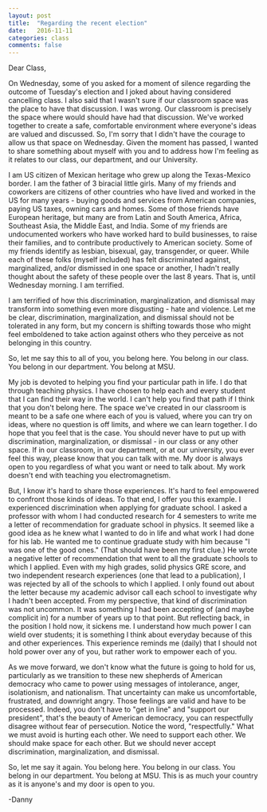 ```yaml
---
layout: post
title:  "Regarding the recent election"
date:   2016-11-11
categories: class
comments: false
---
```


Dear Class,

On Wednesday, some of you asked for a moment of silence regarding the outcome of Tuesday's election and I joked about having considered cancelling class. I also said that I wasn't sure if our classroom space was the place to have that discussion. I was wrong. Our classroom is precisely the space where would should have had that discussion. We've worked together to create a safe, comfortable environment where everyone's ideas are valued and discussed. So, I'm sorry that I didn't have the courage to allow us that space on Wednesday. Given the moment has passed, I wanted to share something about myself with you and to address how I'm feeling as it relates to our class, our department, and our University.

I am US citizen of Mexican heritage who grew up along the Texas-Mexico border. I am the father of 3 biracial little girls. Many of my friends and coworkers are citizens of other countries who have lived and worked in the US for many years - buying goods and services from American companies, paying US taxes, owning cars and homes. Some of those friends have European heritage, but many are from Latin and South America, Africa, Southeast Asia, the Middle East, and India. Some of my friends are undocumented workers who have worked hard to build businesses, to raise their families, and to contribute productively to American society. Some of my friends identify as lesbian, bisexual, gay, transgender, or queer. While each of these folks (myself included) has felt discriminated against, marginalized, and/or dismissed in one space or another, I hadn't really thought about the safety of these people over the last 8 years. That is, until Wednesday morning. I am terrified.

I am terrified of how this discrimination, marginalization, and dismissal may transform into something even more disgusting - hate and violence. Let me be clear, discrimination, marginalization, and dismissal should not be tolerated in any form, but my concern is shifting towards those who might feel emboldened to take action against others who they perceive as not belonging in this country.

So, let me say this to all of you, you belong here. You belong in our class. You belong in our department. You belong at MSU.

My job is devoted to helping you find your particular path in life. I do that through teaching physics. I have chosen to help each and every student that I can find their way in the world. I can't help you find that path if I think that you don't belong here. The space we've created in our classroom is meant to be a safe one where each of you is valued, where you can try on ideas, where no question is off limits, and where we can learn together. I do hope that you feel that is the case. You should never have to put up with discrimination, marginalization, or dismissal - in our class or any other space. If in our classroom, in our department, or at our university, you ever feel this way, please know that you can talk with me. My door is always open to you regardless of what you want or need to talk about. My work doesn't end with teaching you electromagnetism.

But, I know it's hard to share those experiences. It's hard to feel empowered to confront those kinds of ideas. To that end, I offer you this example. I experienced discrimination when applying for graduate school. I asked a professor with whom I had conducted research for 4 semesters to write me a letter of recommendation for graduate school in physics. It seemed like a good idea as he knew what I wanted to do in life and what work I had done for his lab. He wanted me to continue graduate study with him because "I was one of the good ones." (That should have been my first clue.) He wrote a negative letter of recommendation that went to all the graduate schools to which I applied. Even with my high grades, solid physics GRE score, and two independent research experiences (one that lead to a publication), I was rejected by all of the schools to which I applied. I only found out about the letter because my academic advisor call each school to investigate why I hadn't been accepted. From my perspective, that kind of discrimination was not uncommon. It was something I had been accepting of (and maybe complicit in) for a number of years up to that point. But reflecting back, in the position I hold now, it sickens me. I understand how much power I can wield over students; it is something I think about everyday because of this and other experiences. This experience reminds me (daily) that I should not hold power over any of you, but rather work to empower each of you.

As we move forward, we don't know what the future is going to hold for us, particularly as we transition to these new shepherds of American democracy who came to power using messages of intolerance, anger, isolationism, and nationalism. That uncertainty can make us uncomfortable, frustrated, and downright angry. Those feelings are valid and have to be processed. Indeed, you don't have to "get in line" and "support our president", that's the beauty of American democracy, you can respectfully disagree without fear of persecution. Notice the word, "respectfully." What we must avoid is hurting each other. We need to support each other. We should make space for each other. But we should never accept discrimination, marginalization, and dismissal.

So, let me say it again. You belong here. You belong in our class. You belong in our department. You belong at MSU. This is as much your country as it is anyone's and my door is open to you.

-Danny
